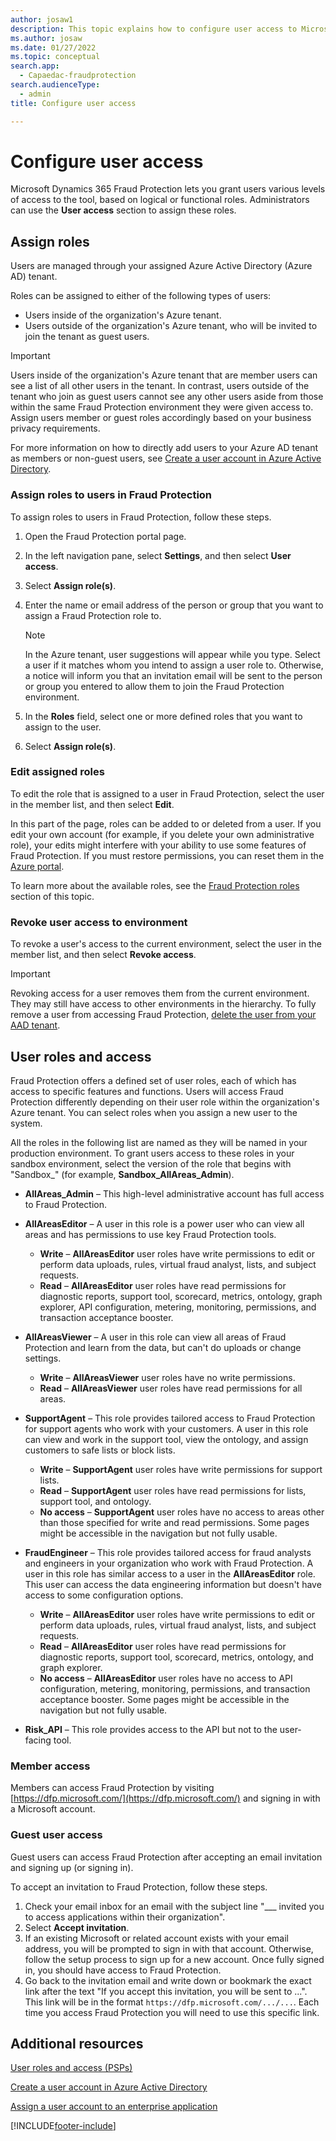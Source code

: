 ```yaml
---
author: josaw1
description: This topic explains how to configure user access to Microsoft Dynamics 365 Fraud Protection.
ms.author: josaw
ms.date: 01/27/2022
ms.topic: conceptual
search.app: 
  - Capaedac-fraudprotection
search.audienceType:
  - admin
title: Configure user access

---
```


# Configure user access

Microsoft Dynamics 365 Fraud Protection lets you grant users various levels of access to the tool, based on logical or functional roles. Administrators can use the **User access** section to assign these roles.

## Assign roles
Users are managed through your assigned Azure Active Directory (Azure AD) tenant.

Roles can be assigned to either of the following types of users:
- Users inside of the organization's Azure tenant. 
- Users outside of the organization's Azure tenant, who will be invited to join the tenant as guest users.

> [!IMPORTANT]
> Users inside of the organization's Azure tenant that are member users can see a list of all other users in the tenant. In contrast, users outside of the tenant who join as guest users cannot see any other users aside from those within the same Fraud Protection environment they were given access to. Assign users member or guest roles accordingly based on your business privacy requirements.

For more information on how to directly add users to your Azure AD tenant as members or non-guest users, see [Create a user account in Azure Active Directory](/azure/active-directory/manage-apps/add-application-portal-assign-users#create-a-user-account).

### Assign roles to users in Fraud Protection

To assign roles to users in Fraud Protection, follow these steps.

1. Open the Fraud Protection portal page.
1. In the left navigation pane, select **Settings**, and then select **User access**.
1. Select **Assign role(s)**.
1. Enter the name or email address of the person or group that you want to assign a Fraud Protection role to.

    > [!NOTE] 
    >  In the Azure tenant, user suggestions will appear while you type. Select a user if it matches whom you intend to assign a user role to. Otherwise, a notice will inform you that an invitation email will be sent to the person or group you entered to allow them to join the Fraud Protection environment.

1. In the **Roles** field, select one or more defined roles that you want to assign to the user.
1. Select **Assign role(s)**.

### Edit assigned roles

To edit the role that is assigned to a user in Fraud Protection, select the user in the member list, and then select **Edit**.

In this part of the page, roles can be added to or deleted from a user. If you edit your own account (for example, if you delete your own administrative role), your edits might interfere with your ability to use some features of Fraud Protection. If you must restore permissions, you can reset them in the [Azure portal](https://portal.azure.com/#home).

To learn more about the available roles, see the [Fraud Protection roles](configure-user-access.md#user-roles-and-access) section of this topic.

### Revoke user access to environment

To revoke a user's access to the current environment, select the user in the member list, and then select **Revoke access**. 

> [!IMPORTANT]
> Revoking access for a user removes them from the current environment. They may still have access to other environments in the hierarchy. To fully remove a user from accessing Fraud Protection, [delete the user from your AAD tenant](/azure/active-directory/fundamentals/add-users-azure-active-directory#delete-a-user).

## User roles and access

Fraud Protection offers a defined set of user roles, each of which has access to specific features and functions. Users will access Fraud Protection differently depending on their user role within the organization's Azure tenant. You can select roles when you assign a new user to the system.

All the roles in the following list are named as they will be named in your production environment. To grant users access to these roles in your sandbox environment, select the version of the role that begins with "Sandbox_" (for example, **Sandbox_AllAreas_Admin**).

- **AllAreas_Admin** – This high-level administrative account has full access to Fraud Protection.
- **AllAreasEditor** – A user in this role is a power user who can view all areas and has permissions to use key Fraud Protection tools.

    - **Write** – **AllAreasEditor** user roles have write permissions to edit or perform data uploads, rules, virtual fraud analyst, lists, and subject requests.
    - **Read** – **AllAreasEditor** user roles have read permissions for diagnostic reports, support tool, scorecard, metrics, ontology, graph explorer, API configuration, metering, monitoring, permissions, and transaction acceptance booster.

- **AllAreasViewer** – A user in this role can view all areas of Fraud Protection and learn from the data, but can't do uploads or change settings.

    - **Write** – **AllAreasViewer** user roles have no write permissions.
    - **Read** – **AllAreasViewer** user roles have read permissions for all areas.

- **SupportAgent** – This role provides tailored access to Fraud Protection for support agents who work with your customers. A user in this role can view and work in the support tool, view the ontology, and assign customers to safe lists or block lists.

    - **Write** – **SupportAgent** user roles have write permissions for support lists.
    - **Read** – **SupportAgent** user roles have read permissions for lists, support tool, and ontology.
    - **No access** – **SupportAgent** user roles have no access to areas other than those specified for write and read permissions. Some pages might be accessible in the navigation but not fully usable.

- **FraudEngineer** – This role provides tailored access for fraud analysts and engineers in your organization who work with Fraud Protection. A user in this role has similar access to a user in the **AllAreasEditor** role. This user can access the data engineering information but doesn't have access to some configuration options.

    - **Write** – **AllAreasEditor** user roles have write permissions to edit or perform data uploads, rules, virtual fraud analyst, lists, and subject requests.
    - **Read** – **AllAreasEditor** user roles have read permissions for diagnostic reports, support tool, scorecard, metrics, ontology, and graph explorer.
    - **No access** – **AllAreasEditor** user roles have no access to API configuration, metering, monitoring, permissions, and transaction acceptance booster. Some pages might be accessible in the navigation but not fully usable.

- **Risk_API** – This role provides access to the API but not to the user-facing tool.

### Member access

Members can access Fraud Protection by visiting [https://dfp.microsoft.com/](https://dfp.microsoft.com/) and signing in with a Microsoft account.

### Guest user access

Guest users can access Fraud Protection after accepting an email invitation and signing up (or signing in).

To accept an invitation to Fraud Protection, follow these steps.

1. Check your email inbox for an email with the subject line "___ invited you to access applications within their organization".
1. Select **Accept invitation**.
1. If an existing Microsoft or related account exists with your email address, you will be prompted to sign in with that account. Otherwise, follow the setup process to sign up for a new account. Once fully signed in, you should have access to Fraud Protection.  
1. Go back to the invitation email and write down or bookmark the exact link after the text "If you accept this invitation, you will be sent to ...". This link will be in the format `https://dfp.microsoft.com/.../...`. Each time you access Fraud Protection you will need to use this specific link.

## Additional resources

[User roles and access (PSPs)](psp-user-roles.md)

[Create a user account in Azure Active Directory](/azure/active-directory/manage-apps/add-application-portal-assign-users#create-a-user-account)

[Assign a user account to an enterprise application](/azure/active-directory/manage-apps/add-application-portal-assign-users#assign-a-user-account-to-an-enterprise-application)

[!INCLUDE[footer-include](includes/footer-banner.md)]
